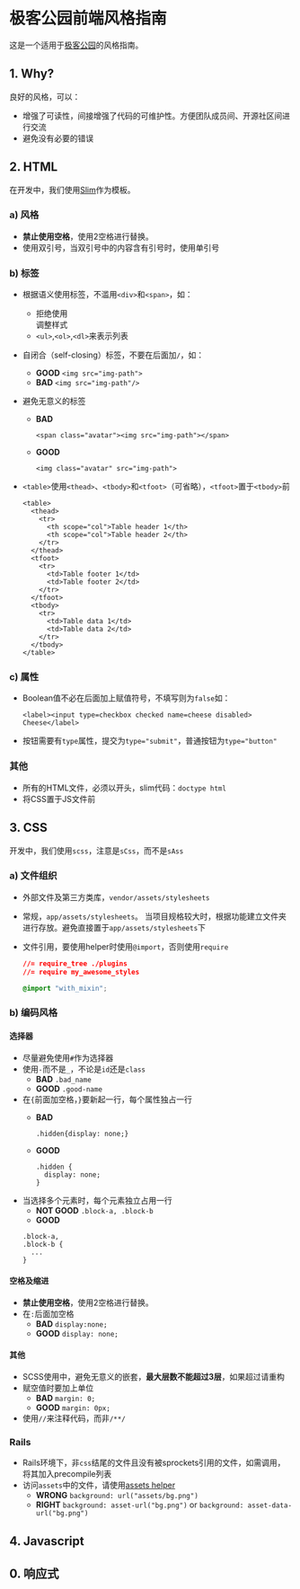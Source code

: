 # 极客公园前端风格指南

这是一个适用于[极客公园](http://www.geekpark.net)的风格指南。

## 1. Why?
良好的风格，可以：
- 增强了可读性，间接增强了代码的可维护性。方便团队成员间、开源社区间进行交流
- 避免没有必要的错误

## 2. HTML
在开发中，我们使用[Slim](http://www.slim-lang.com)作为模板。
### a) 风格
* **禁止使用空格**，使用2空格进行替换。
* 使用双引号，当双引号中的内容含有引号时，使用单引号
### b) 标签
* 根据语义使用标签，不滥用`<div>`和`<span>`，如：
  * 拒绝使用<br>调整样式
  * `<ul>`,`<ol>`,`<dl>`来表示列表
* 自闭合（self-closing）标签，不要在后面加`/`，如：
  * **GOOD** `<img src="img-path">`
  * **BAD** `<img src="img-path"/>`
* 避免无意义的标签
  * **BAD**

    ```
    <span class="avatar"><img src="img-path"></span>
    ```
  * **GOOD**

    ```
    <img class="avatar" src="img-path">
    ```
* `<table>`使用`<thead>`、`<tbody>`和`<tfoot>`（可省略），`<tfoot>`置于`<tbody>`前

  ```
  <table>
    <thead>
      <tr>
        <th scope="col">Table header 1</th>
        <th scope="col">Table header 2</th>
      </tr>
    </thead>
    <tfoot>
      <tr>
        <td>Table footer 1</td>
        <td>Table footer 2</td>
      </tr>
    </tfoot>
    <tbody>
      <tr>
        <td>Table data 1</td>
        <td>Table data 2</td>
      </tr>
    </tbody>
  </table>
  ```
### c) 属性
  * Boolean值不必在后面加上赋值符号，不填写则为`false`如：

    ```
    <label><input type=checkbox checked name=cheese disabled> Cheese</label>
    ```
  * 按钮需要有`type`属性，提交为`type="submit"`，普通按钮为`type="button"`
### 其他
* 所有的HTML文件，必须以<!DOCTYPE html>开头，slim代码：`doctype html`
* 将CSS置于JS文件前

## 3. CSS
开发中，我们使用`scss`，注意是`sCss`，而不是`sAss`
### a) 文件组织
* 外部文件及第三方类库，`vendor/assets/stylesheets`
* 常规，`app/assets/stylesheets`。
  当项目规格较大时，根据功能建立文件夹进行存放。避免直接置于`app/assets/stylesheets`下
* 文件引用，要使用helper时使用`@import`，否则使用`require`

  ```css
  //= require_tree ./plugins
  //= require my_awesome_styles

  @import "with_mixin";
  ```
### b) 编码风格
#### 选择器
* 尽量避免使用`#`作为选择器
* 使用`-`而不是`_`，不论是`id`还是`class`
  * **BAD** `.bad_name`
  * **GOOD** `.good-name`
* 在`{`前面加空格，`}`要新起一行，每个属性独占一行
  * **BAD**

    ```
    .hidden{display: none;}
    ```
  * **GOOD**

    ```
    .hidden {
      display: none;
    }
    ```
* 当选择多个元素时，每个元素独立占用一行
  * **NOT GOOD** `.block-a, .block-b`
  * **GOOD** 
  ```
  .block-a,
  .block-b {
    ...
  }
  ```
#### 空格及缩进
* **禁止使用空格**，使用2空格进行替换。
* 在`:`后面加空格
  * **BAD** `display:none;`
  * **GOOD** `display: none;`

#### 其他
* SCSS使用中，避免无意义的嵌套，**最大层数不能超过3层**，如果超过请重构
* 赋空值时要加上单位
  * **BAD** `margin: 0;`
  * **GOOD** `margin: 0px;`
* 使用`//`来注释代码，而非`/**/`

### Rails
* Rails环境下，非`css`结尾的文件且没有被sprockets引用的文件，如需调用，将其加入precompile列表
* 访问`assets`中的文件，请使用[assets helper]('https://github.com/rails/sass-rails#asset-helpers')
  * **WRONG** `background: url("assets/bg.png")`
  * **RIGHT** `background: asset-url("bg.png")`
    or
    `background: asset-data-url("bg.png")`

## 4. Javascript

## 0. 响应式
